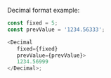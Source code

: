 Decimal format example:

```js
const fixed = 5;
const prevValue = '1234.56333';

<Decimal
   fixed={fixed}
   prevValue={prevValue}>
   1234.56999
</Decimal>;
```
